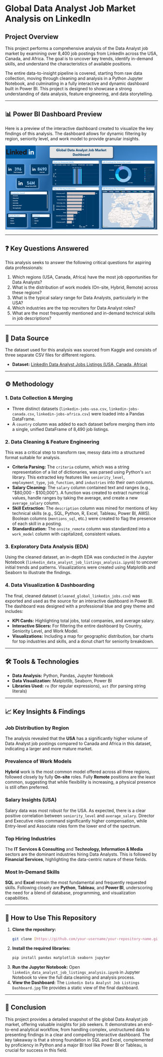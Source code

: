 # Global Data Analyst Job Market Analysis on LinkedIn

## Project Overview

This project performs a comprehensive analysis of the Data Analyst job market by examining over 8,400 job postings from LinkedIn across the USA, Canada, and Africa. The goal is to uncover key trends, identify in-demand skills, and understand the characteristics of available positions.

The entire data-to-insight pipeline is covered, starting from raw data collection, moving through cleaning and analysis in a Python Jupyter Notebook, and culminating in a fully interactive and dynamic dashboard built in Power BI. This project is designed to showcase a strong understanding of data analysis, feature engineering, and data storytelling.

---

## 📊 Power BI Dashboard Preview

Here is a preview of the interactive dashboard created to visualize the key findings of this analysis. The dashboard allows for dynamic filtering by region, seniority level, and work model to provide granular insights.

![LinkedIn Data Analyst Job Listings Dashboard](https://github.com/LakshitaPagaria/LinkedIn-Data-Analyst-Job-Listings-Project/blob/main/Linkedin%20Data%20Analyst%20Job%20Listings%20Dashboard.png)

---

## ❓ Key Questions Answered

This analysis seeks to answer the following critical questions for aspiring data professionals:
1.  Which regions (USA, Canada, Africa) have the most job opportunities for Data Analysts?
2.  What is the distribution of work models (On-site, Hybrid, Remote) across these regions?
3.  What is the typical salary range for Data Analysts, particularly in the USA?
4.  Which industries are the top recruiters for Data Analyst roles?
5.  What are the most frequently mentioned and in-demand technical skills in job descriptions?

---

## 💾 Data Source

The dataset used for this analysis was sourced from Kaggle and consists of three separate CSV files for different regions.

* **Dataset:** [LinkedIn Data Analyst Jobs Listings (USA, Canada, Africa)](https://www.kaggle.com/datasets/cedricaubin/linkedin-data-analyst-jobs-listings)

---

## ⚙️ Methodology

### 1. Data Collection & Merging
* Three distinct datasets (`linkedin-jobs-usa.csv`, `linkedin-jobs-canada.csv`, `linkedin-jobs-africa.csv`) were loaded into a Pandas DataFrame.
* A `country` column was added to each dataset before merging them into a single, unified DataFrame of 8,490 job listings.

### 2. Data Cleaning & Feature Engineering
This was a critical step to transform raw, messy data into a structured format suitable for analysis.
* **Criteria Parsing:** The `criteria` column, which was a string representation of a list of dictionaries, was parsed using Python's `ast` library. This extracted key features like `seniority_level`, `employment_type`, `job_function`, and `industries` into their own columns.
* **Salary Cleaning:** The `salary` column contained text and ranges (e.g., "$80,000 - $100,000"). A function was created to extract numerical values, handle ranges by taking the average, and create a new `average_salary` column.
* **Skill Extraction:** The `description` column was mined for mentions of key technical skills (e.g., SQL, Python, R, Excel, Tableau, Power BI, AWS). Boolean columns (`mentions_sql`, etc.) were created to flag the presence of each skill in a posting.
* **Standardization:** The `onsite_remote` column was standardized into a `work_model` column with capitalized, consistent values.

### 3. Exploratory Data Analysis (EDA)
Using the cleaned dataset, an in-depth EDA was conducted in the Jupyter Notebook (`linkedin_data_analyst_job_listings_analysis.ipynb`) to uncover initial trends and patterns. Visualizations were created using Matplotlib and Seaborn to illustrate the findings.

### 4. Data Visualization & Dashboarding
The final, cleaned dataset (`cleaned_global_linkedin_jobs.csv`) was exported and used as the source for an interactive dashboard in Power BI. The dashboard was designed with a professional blue and grey theme and includes:
* **KPI Cards:** Highlighting total jobs, total companies, and average salary.
* **Interactive Slicers:** For filtering the entire dashboard by Country, Seniority Level, and Work Model.
* **Visualizations:** Including a map for geographic distribution, bar charts for top industries and skills, and a donut chart for seniority breakdown.

---

## 🛠️ Tools & Technologies

* **Data Analysis:** Python, Pandas, Jupyter Notebook
* **Data Visualization:** Matplotlib, Seaborn, Power BI
* **Libraries Used:** `re` (for regular expressions), `ast` (for parsing string literals)

---

## 📈 Key Insights & Findings

### Job Distribution by Region
The analysis revealed that the **USA** has a significantly higher volume of Data Analyst job postings compared to Canada and Africa in this dataset, indicating a larger and more mature market.

### Prevalence of Work Models
**Hybrid** work is the most common model offered across all three regions, followed closely by fully **On-site** roles. Fully **Remote** positions are the least common, suggesting that while flexibility is increasing, a physical presence is still often preferred.

### Salary Insights (USA)
Salary data was most robust for the USA. As expected, there is a clear positive correlation between `seniority_level` and `average_salary`. Director and Executive roles command significantly higher compensation, while Entry-level and Associate roles form the lower end of the spectrum.

### Top Hiring Industries
The **IT Services & Consulting** and **Technology, Information & Media** sectors are the dominant industries hiring Data Analysts. This is followed by **Financial Services**, highlighting the data-centric nature of these fields.

### Most In-Demand Skills
**SQL** and **Excel** remain the most fundamental and frequently requested skills. Following closely are **Python**, **Tableau**, and **Power BI**, underscoring the need for a blend of database, programming, and visualization capabilities.

---

## 🚀 How to Use This Repository

1.  **Clone the repository:**
    ```bash
    git clone [https://github.com/your-username/your-repository-name.git](https://github.com/your-username/your-repository-name.git)
    ```
2.  **Install the required libraries:**
    ```bash
    pip install pandas matplotlib seaborn jupyter
    ```
3.  **Run the Jupyter Notebook:**
    Open `linkedin_data_analyst_job_listings_analysis.ipynb` in Jupyter Notebook to view the full data cleaning and analysis process.
4.  **View the Dashboard:**
    The `Linkedin Data Analyst Job Listings Dashboard.jpg` file provides a static view of the final dashboard.

---

## 🏁 Conclusion

This project provides a detailed snapshot of the global Data Analyst job market, offering valuable insights for job seekers. It demonstrates an end-to-end analytical workflow, from handling complex, unstructured data to presenting findings in a clear and compelling interactive dashboard. The key takeaway is that a strong foundation in SQL and Excel, complemented by proficiency in Python and a major BI tool like Power BI or Tableau, is crucial for success in this field.
